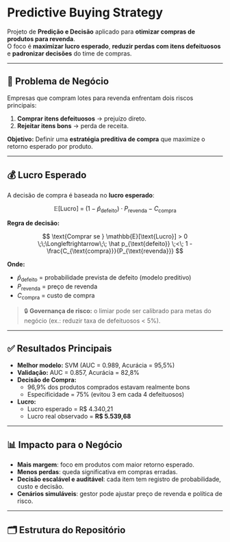# Predictive Buying Strategy

Projeto de **Predição e Decisão** aplicado para **otimizar compras de produtos para revenda**.  
O foco é **maximizar lucro esperado**, **reduzir perdas com itens defeituosos** e **padronizar decisões** do time de compras.

---

## 🎯 Problema de Negócio
Empresas que compram lotes para revenda enfrentam dois riscos principais:
1. **Comprar itens defeituosos** → prejuízo direto.  
2. **Rejeitar itens bons** → perda de receita.  

**Objetivo:** Definir uma **estratégia preditiva de compra** que maximize o retorno esperado por produto.

---

## 💰 Lucro Esperado

A decisão de compra é baseada no **lucro esperado**:

$$
\mathbb{E}[\text{Lucro}] \;=\; (1 - \hat p_{\text{defeito}})\cdot P_{\text{revenda}} \;-\; C_{\text{compra}}
$$

**Regra de decisão:**

$$
\text{Comprar se } \mathbb{E}[\text{Lucro}] > 0 
\;\;\Longleftrightarrow\;\;
\hat p_{\text{defeito}} \;<\; 1 - \frac{C_{\text{compra}}}{P_{\text{revenda}}}
$$

**Onde:**
- $\hat p_{\text{defeito}}$ = probabilidade prevista de defeito (modelo preditivo)  
- $P_{\text{revenda}}$ = preço de revenda  
- $C_{\text{compra}}$ = custo de compra  

> 🔒 **Governança de risco:** o limiar pode ser calibrado para metas do negócio (ex.: reduzir taxa de defeituosos < 5%).

---

## ✅ Resultados Principais

- **Melhor modelo:** SVM (AUC = 0.989, Acurácia = 95,5%)  
- **Validação:** AUC = 0.857, Acurácia = 82,8%  
- **Decisão de Compra:**  
  - 96,9% dos produtos comprados estavam realmente bons  
  - Especificidade = 75% (evitou 3 em cada 4 defeituosos)  
- **Lucro:**  
  - Lucro esperado = R$ 4.340,21  
  - Lucro real observado = **R$ 5.539,68**

---

## 📊 Impacto para o Negócio
- **Mais margem**: foco em produtos com maior retorno esperado.  
- **Menos perdas**: queda significativa em compras erradas.  
- **Decisão escalável e auditável**: cada item tem registro de probabilidade, custo e decisão.  
- **Cenários simuláveis**: gestor pode ajustar preço de revenda e política de risco.  

---

## 🗂️ Estrutura do Repositório
